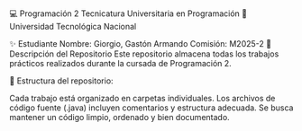 💻 Programación 2
Tecnicatura Universitaria en Programación
📍 Universidad Tecnológica Nacional

✨ Estudiante
Nombre: Giorgio, Gastón Armando
Comisión: M2025-2
📂 Descripción del Repositorio
Este repositorio almacena todas los trabajos prácticos realizados durante la cursada de Programación 2.

📌 Estructura del repositorio:

Cada trabajo está organizado en carpetas individuales.
Los archivos de código fuente (.java) incluyen comentarios y estructura adecuada.
Se busca mantener un código limpio, ordenado y bien documentado.
